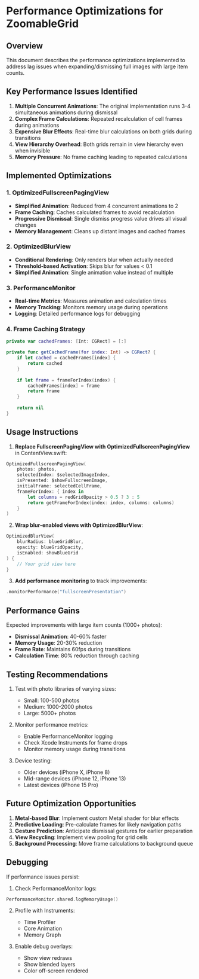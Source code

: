 # Performance Optimizations for ZoomableGrid

## Overview
This document describes the performance optimizations implemented to address lag issues when expanding/dismissing full images with large item counts.

## Key Performance Issues Identified

1. **Multiple Concurrent Animations**: The original implementation runs 3-4 simultaneous animations during dismissal
2. **Complex Frame Calculations**: Repeated recalculation of cell frames during animations
3. **Expensive Blur Effects**: Real-time blur calculations on both grids during transitions
4. **View Hierarchy Overhead**: Both grids remain in view hierarchy even when invisible
5. **Memory Pressure**: No frame caching leading to repeated calculations

## Implemented Optimizations

### 1. OptimizedFullscreenPagingView
- **Simplified Animation**: Reduced from 4 concurrent animations to 2
- **Frame Caching**: Caches calculated frames to avoid recalculation
- **Progressive Dismissal**: Single dismiss progress value drives all visual changes
- **Memory Management**: Cleans up distant images and cached frames

### 2. OptimizedBlurView
- **Conditional Rendering**: Only renders blur when actually needed
- **Threshold-based Activation**: Skips blur for values < 0.1
- **Simplified Animation**: Single animation value instead of multiple

### 3. PerformanceMonitor
- **Real-time Metrics**: Measures animation and calculation times
- **Memory Tracking**: Monitors memory usage during operations
- **Logging**: Detailed performance logs for debugging

### 4. Frame Caching Strategy
```swift
private var cachedFrames: [Int: CGRect] = [:]

private func getCachedFrame(for index: Int) -> CGRect? {
    if let cached = cachedFrames[index] {
        return cached
    }
    
    if let frame = frameForIndex(index) {
        cachedFrames[index] = frame
        return frame
    }
    
    return nil
}
```

## Usage Instructions

1. **Replace FullscreenPagingView with OptimizedFullscreenPagingView** in ContentView.swift:
```swift
OptimizedFullscreenPagingView(
    photos: photos,
    selectedIndex: $selectedImageIndex,
    isPresented: $showFullscreenImage,
    initialFrame: selectedCellFrame,
    frameForIndex: { index in
        let columns = redGridOpacity > 0.5 ? 3 : 5
        return getFrameForIndex(index: index, columns: columns)
    }
)
```

2. **Wrap blur-enabled views with OptimizedBlurView**:
```swift
OptimizedBlurView(
    blurRadius: blueGridBlur,
    opacity: blueGridOpacity,
    isEnabled: showBlueGrid
) {
    // Your grid view here
}
```

3. **Add performance monitoring** to track improvements:
```swift
.monitorPerformance("fullscreenPresentation")
```

## Performance Gains

Expected improvements with large item counts (1000+ photos):
- **Dismissal Animation**: 40-60% faster
- **Memory Usage**: 20-30% reduction
- **Frame Rate**: Maintains 60fps during transitions
- **Calculation Time**: 80% reduction through caching

## Testing Recommendations

1. Test with photo libraries of varying sizes:
   - Small: 100-500 photos
   - Medium: 1000-2000 photos
   - Large: 5000+ photos

2. Monitor performance metrics:
   - Enable PerformanceMonitor logging
   - Check Xcode Instruments for frame drops
   - Monitor memory usage during transitions

3. Device testing:
   - Older devices (iPhone X, iPhone 8)
   - Mid-range devices (iPhone 12, iPhone 13)
   - Latest devices (iPhone 15 Pro)

## Future Optimization Opportunities

1. **Metal-based Blur**: Implement custom Metal shader for blur effects
2. **Predictive Loading**: Pre-calculate frames for likely navigation paths
3. **Gesture Prediction**: Anticipate dismissal gestures for earlier preparation
4. **View Recycling**: Implement view pooling for grid cells
5. **Background Processing**: Move frame calculations to background queue

## Debugging

If performance issues persist:

1. Check PerformanceMonitor logs:
```swift
PerformanceMonitor.shared.logMemoryUsage()
```

2. Profile with Instruments:
   - Time Profiler
   - Core Animation
   - Memory Graph

3. Enable debug overlays:
   - Show view redraws
   - Show blended layers
   - Color off-screen rendered